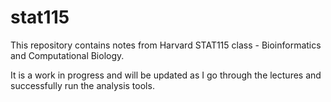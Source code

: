 # stat115
This repository contains notes from Harvard STAT115 class - Bioinformatics and Computational Biology.

It is a work in progress and will be updated as I go through the lectures and successfully run the analysis tools.
